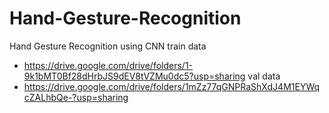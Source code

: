 # Hand-Gesture-Recognition
Hand Gesture Recognition using CNN
train data
- https://drive.google.com/drive/folders/1-9k1bMT0Bf28dHrbJS9dEV8tVZMu0dc5?usp=sharing
val data
- https://drive.google.com/drive/folders/1mZz77qGNPRaShXdJ4M1EYWqcZALhbQe-?usp=sharing

